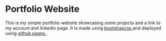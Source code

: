 # Portfolio Website

This is my simple portfolio website showcasing some projects and a link to my account and linkedin page. It is made using [ bootstrapcss ](https://getbootstrap.com/) and deployed using [ github pages ](https://pages.github.com/).
